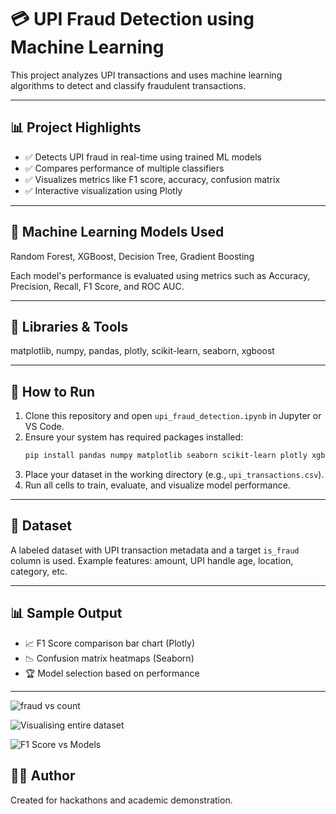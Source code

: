  # 💳 UPI Fraud Detection using Machine Learning

This project analyzes UPI transactions and uses machine learning algorithms to detect and classify fraudulent transactions.

---

## 📊 Project Highlights

- ✅ Detects UPI fraud in real-time using trained ML models
- ✅ Compares performance of multiple classifiers
- ✅ Visualizes metrics like F1 score, accuracy, confusion matrix
- ✅ Interactive visualization using Plotly

---

## 🧠 Machine Learning Models Used

Random Forest, XGBoost, Decision Tree, Gradient Boosting

Each model's performance is evaluated using metrics such as Accuracy, Precision, Recall, F1 Score, and ROC AUC.

---

## 🧰 Libraries & Tools

matplotlib, numpy, pandas, plotly, scikit-learn, seaborn, xgboost

---

## 📂 How to Run

1. Clone this repository and open `upi_fraud_detection.ipynb` in Jupyter or VS Code.
2. Ensure your system has required packages installed:
   ```bash
   pip install pandas numpy matplotlib seaborn scikit-learn plotly xgboost joblib
   ```
3. Place your dataset in the working directory (e.g., `upi_transactions.csv`).
4. Run all cells to train, evaluate, and visualize model performance.

---

## 📌 Dataset

A labeled dataset with UPI transaction metadata and a target `is_fraud` column is used.
Example features: amount, UPI handle age, location, category, etc.

---

## 📊 Sample Output

- 📈 F1 Score comparison bar chart (Plotly)
- 📉 Confusion matrix heatmaps (Seaborn)
- 🏆 Model selection based on performance

---
![fraud vs count](https://github.com/user-attachments/assets/25db358f-eda8-4ab7-9dcb-1546c6cd31de)


![Visualising entire dataset](https://github.com/user-attachments/assets/82ef9360-bbf1-488f-936d-9e91ef0cdbcd)

![F1 Score vs Models](https://github.com/user-attachments/assets/39bce75f-aa4e-49fd-b036-050b54e42281)


## 👨‍💻 Author


Created for hackathons and academic demonstration.

